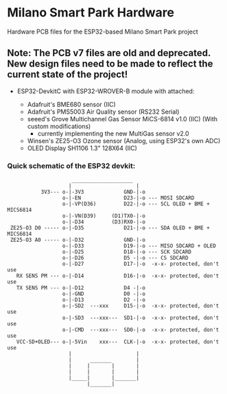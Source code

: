 # Milano Smart Park Hardware

Hardware PCB files for the ESP32-based Milano Smart Park project

## Note: The PCB v7 files are old and deprecated. New design files need to be made to reflect the current state of the project!

- ESP32-DevkitC with ESP32-WROVER-B module with attached:

	- Adafruit's BME680 sensor (IIC)
	- Adafruit's PMS5003 Air Quality sensor (RS232 Serial)
	- seeed's Grove Multichannel Gas Sensor MiCS-6814 v1.0 (IIC) (With custom modifications)
		+ currently implementing the new MultiGas sensor v2.0
	- Winsen's ZE25-O3 Ozone sensor (Analog, using ESP32's own ADC)
	- OLED Display SH1106 1.3" 128X64 (IIC)
	
### Quick schematic of the ESP32 devkit:  
                         ____________________
                        |                     |
               3V3--- o-|-3V3             GND-|-o
                      o-|-EN              D23-|-o --- MOSI SDCARD
                      o-|-VP(D36)         D22-|-o --- SCL OLED + BME + MICS6814
                      o-|-VN(D39)     (D1)TX0-|-o
                      o-|-D34         (D3)RX0-|-o
     ZE25-O3 D0 ----- o-|-D35             D21-|-o --- SDA OLED + BME + MICS6814
     ZE25-O3 A0 ----- o-|-D32             GND-|-o
                      o-|-D33             D19-|-o --- MISO SDCARD + OLED
                      o-|-D25             D18-|-o --- SCK SDCARD
                      o-|-D26             D5 -|-o --- CS SDCARD
                      o-|-D27             D17-|-o  -x-x- protected, don't use
       RX SENS PM --- o-|-D14             D16-|-o  -x-x- protected, don't use
       TX SENS PM --- o-|-D12             D4 -|-o
                      o-|-GND             D0 -|-o
                      o-|-D13             D2 -|-o
                      o-|-SD2  ---xxx     D15-|-o  -x-x- protected, don't use
                      o-|-SD3  ---xxx---  SD1-|-o  -x-x- protected, don't use
                      o-|-CMD  ---xxx---  SD0-|-o  -x-x- protected, don't use
       VCC-SD+OLED--- o-|-5Vin    xxx---  CLK-|-o  -x-x- protected, don't use
                        |                     |
                        |      _______        |
                        |     |       |       |
                        |     |       |       |
                        |_____|       |_______|
                              |_______|
							  
